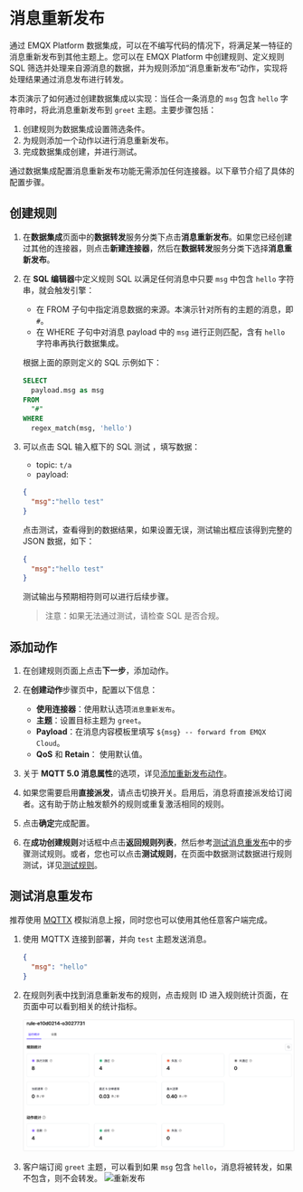 # 消息重新发布

通过 EMQX Platform 数据集成，可以在不编写代码的情况下，将满足某一特征的消息重新发布到其他主题上。您可以在 EMQX Platform 中创建规则、定义规则 SQL 筛选并处理来自源消息的数据，并为规则添加“消息重新发布”动作，实现将处理结果通过消息发布进行转发。

本页演示了如何通过创建数据集成以实现：当任合一条消息的 `msg` 包含 `hello` 字符串时，将此消息重新发布到 `greet` 主题。主要步骤包括：

1. 创建规则为数据集成设置筛选条件。
2. 为规则添加一个动作以进行消息重新发布。
3. 完成数据集成创建，并进行测试。

通过数据集成配置消息重新发布功能无需添加任何连接器。以下章节介绍了具体的配置步骤。

## 创建规则

1. 在**数据集成**页面中的**数据转发**服务分类下点击**消息重新发布**。如果您已经创建过其他的连接器，则点击**新建连接器**，然后在**数据转发**服务分类下选择**消息重新发布**。
2. 在 **SQL 编辑器**中定义规则 SQL 以满足任何消息中只要 `msg` 中包含 `hello` 字符串，就会触发引擎：

   - 在 FROM 子句中指定消息数据的来源。本演示针对所有的主题的消息，即 `#`。
   - 在 WHERE 子句中对消息 payload 中的 `msg` 进行正则匹配，含有 `hello` 字符串再执行数据集成。

   根据上面的原则定义的 SQL 示例如下：

   ```sql
   SELECT
     payload.msg as msg
   FROM
     "#"
   WHERE  
     regex_match(msg, 'hello')
   ```

3. 可以点击 SQL 输入框下的 SQL 测试 ，填写数据：

   - topic: `t/a`
   - payload:

   ```json
   {
     "msg":"hello test"
   }
   ```

   点击测试，查看得到的数据结果，如果设置无误，测试输出框应该得到完整的 JSON 数据，如下：

   ```json
   {
     "msg":"hello test"
   }
   ```

   测试输出与预期相符则可以进行后续步骤。
   >注意：如果无法通过测试，请检查 SQL 是否合规。
   


## 添加动作

1. 在创建规则页面上点击**下一步**，添加动作。
2. 在**创建动作**步骤页中，配置以下信息：
   - **使用连接器**：使用默认选项`消息重新发布`。
   - **主题**：设置目标主题为 `greet`。
   - **Payload**：在消息内容模板里填写 `${msg} -- forward from EMQX Cloud`。
   - **QoS** 和 **Retain**： 使用默认值。

3. 关于 **MQTT 5.0 消息属性**的选项，详见[添加重新发布动作](https://docs.emqx.com/zh/emqx/latest/data-integration/rule-get-started.html#%E6%B7%BB%E5%8A%A0%E6%B6%88%E6%81%AF%E9%87%8D%E5%8F%91%E5%B8%83%E5%8A%A8%E4%BD%9C)。
4. 如果您需要启用**直接派发**，请点击切换开关。启用后，消息将直接派发给订阅者。这有助于防止触发额外的规则或重复激活相同的规则。
5. 点击**确定**完成配置。
6. 在**成功创建规则**对话框中点击**返回规则列表**，然后参考[测试消息重发布](#测试消息重发布)中的步骤测试规则。或者，您也可以点击**测试规则**，在页面中数据测试数据进行规则测试，详见[测试规则](#测试规则)。


## 测试消息重发布

推荐使用 [MQTTX](https://mqttx.app/) 模拟消息上报，同时您也可以使用其他任意客户端完成。
1. 使用 MQTTX 连接到部署，并向 `test` 主题发送消息。

   ```json
   {
     "msg": "hello"
   }
   ```

2. 在规则列表中找到消息重新发布的规则，点击规则 ID 进入规则统计页面，在页面中可以看到相关的统计指标。

     ![重新发布](./_assets/republish_01.png)

3. 客户端订阅 `greet` 主题，可以看到如果 `msg` 包含 `hello`，消息将被转发，如果不包含，则不会转发。
    ![重新发布](./_assets/republish_02.png)

